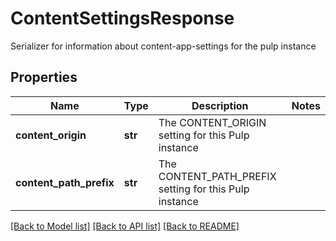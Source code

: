 # ContentSettingsResponse

Serializer for information about content-app-settings for the pulp instance
## Properties
Name | Type | Description | Notes
------------ | ------------- | ------------- | -------------
**content_origin** | **str** | The CONTENT_ORIGIN setting for this Pulp instance | 
**content_path_prefix** | **str** | The CONTENT_PATH_PREFIX setting for this Pulp instance | 

[[Back to Model list]](../README.md#documentation-for-models) [[Back to API list]](../README.md#documentation-for-api-endpoints) [[Back to README]](../README.md)


